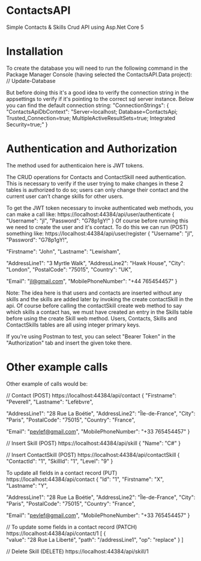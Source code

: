 
# ContactsAPI
Simple Contacts &amp; Skills Crud API using Asp.Net Core 5

# Installation

To create the database you will need to run the following command in the Package Manager Console (having selected the ContactsAPI.Data project): 
    // Update-Database
	
But before doing this it's a good idea to verify the connection string in the appsettings to verify if it's pointing to the correct sql server instance.
Below you can find the default connection string:
"ConnectionStrings": {
        "ContactsApiDbContext": "Server=localhost; Database=ContactsApi; Trusted_Connection=true; MultipleActiveResultSets=true; Integrated Security=true;"
    }	

# Authentication and Authorization
The method used for authenticaion here is JWT tokens.

The CRUD operations for Contacts and ContactSkill need authentication. This is necessary to verify if the user trying to make changes in these 2 tables is authorized to do so; users can only change their contact and the current user can’t change skills for other users.

To get the JWT token necessary to invoke authenticated web methods, you can make a call like:
https://localhost:44384/api/user/authenticate
{
   "Username": "jl",
   "Password": "G78p1gY!"
}
Of course before running this we need to create the user and it's contact. To do this we can run (POST) something like:
https://localhost:44384/api/user/register
{
   "Username": "jl",
   "Password": "G78p1gY!",

   "Firstname": "John",
   "Lastname": "Lewisham",

   "AddressLine1": "3 Myrtle Walk",
   "AddressLine2": "Hawk House",
   "City": "London",
   "PostalCode": "75015",
   "Country": "UK",
   
   "Email": "jl@gmail.com",
   "MobilePhoneNumber": "+44 765454457"
}

Note: The idea here is that users and contacts are inserted without any skills and
the skills are added later by invoking the create contactSkill in the api.
Of course before calling the contactSkill create web method to say which skills a contact has,
we must have created an entry in the Skills table before using the create Skill web method.
Users, Contacts, Skills and ContactSkills tables are all using integer primary keys.

If you're using Postman to test, you can select "Bearer Token" in the "Authorization" tab and insert the given toke there.

# Other example calls
Other example of calls would be:

// Contact  (POST)
https://localhost:44384/api/contact
{
   "Firstname": "Peverell",
   "Lastname": "Lefèbvre",

   "AddressLine1": "28 Rue La Boétie",
   "AddressLine2": "Île-de-France",
   "City": "Paris",
   "PostalCode": "75015",
   "Country": "France",
   
   "Email": "pevlef@gmail.com",
   "MobilePhoneNumber": "+33 765454457"
}		



// Insert Skill  (POST)
https://localhost:44384/api/skill
{
   "Name": "C#"
}



// Insert ContactSkill  (POST)
https://localhost:44384/api/contactSkill
{
   "ContactId": "1",
   "SkillId": "1",
   "Level": "9"
}		
	

To update all fields in a contact record  (PUT)
https://localhost:44384/api/contact
{
   "Id": "1",
   "Firstname": "X",
   "Lastname": "Y",

   "AddressLine1": "28 Rue La Boétie",
   "AddressLine2": "Île-de-France",
   "City": "Paris",
   "PostalCode": "75015",
   "Country": "France",
   
   "Email": "pevlef@gmail.com",
   "MobilePhoneNumber": "+33 765454457"
}		

// To update some fields in a contact record (PATCH)
https://localhost:44384/api/contact/1
[
   {  
     "value": "28 Rue La Liberté",
     "path": "/addressLine1",
	 "op": "replace"
   }
]

// Delete Skill  (DELETE)
https://localhost:44384/api/skill/1


